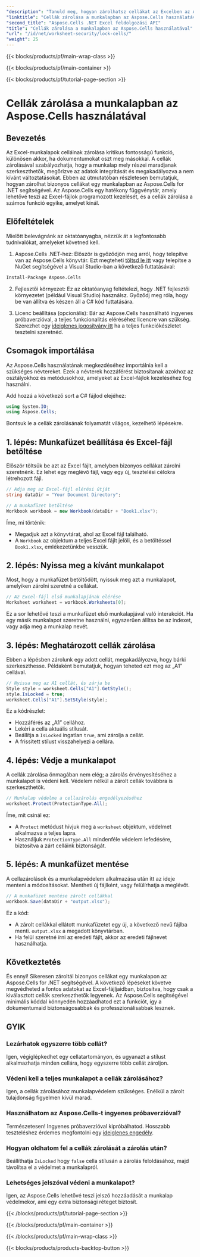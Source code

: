 ```yaml
---
"description": "Tanuld meg, hogyan zárolhatsz cellákat az Excelben az Aspose.Cells for .NET használatával ebből a lépésről lépésre szóló útmutatóból. Védd adataidat részletes kódpéldákkal és egyszerű utasításokkal."
"linktitle": "Cellák zárolása a munkalapban az Aspose.Cells használatával"
"second_title": "Aspose.Cells .NET Excel feldolgozási API"
"title": "Cellák zárolása a munkalapban az Aspose.Cells használatával"
"url": "/id/net/worksheet-security/lock-cells/"
"weight": 25
---
```


{{< blocks/products/pf/main-wrap-class >}}

{{< blocks/products/pf/main-container >}}

{{< blocks/products/pf/tutorial-page-section >}}

# Cellák zárolása a munkalapban az Aspose.Cells használatával

## Bevezetés
Az Excel-munkalapok celláinak zárolása kritikus fontosságú funkció, különösen akkor, ha dokumentumokat oszt meg másokkal. A cellák zárolásával szabályozhatja, hogy a munkalap mely részei maradjanak szerkeszthetők, megőrizve az adatok integritását és megakadályozva a nem kívánt változtatásokat. Ebben az útmutatóban részletesen bemutatjuk, hogyan zárolhat bizonyos cellákat egy munkalapban az Aspose.Cells for .NET segítségével. Az Aspose.Cells egy hatékony függvénytár, amely lehetővé teszi az Excel-fájlok programozott kezelését, és a cellák zárolása a számos funkció egyike, amelyet kínál.

## Előfeltételek

Mielőtt belevágnánk az oktatóanyagba, nézzük át a legfontosabb tudnivalókat, amelyeket követned kell.

1. Aspose.Cells .NET-hez: Először is győződjön meg arról, hogy telepítve van az Aspose.Cells könyvtár. Ezt megteheti [töltsd le itt](https://releases.aspose.com/cells/net/) vagy telepítse a NuGet segítségével a Visual Studio-ban a következő futtatásával:

```bash
Install-Package Aspose.Cells
```

2. Fejlesztői környezet: Ez az oktatóanyag feltételezi, hogy .NET fejlesztői környezetet (például Visual Studio) használsz. Győződj meg róla, hogy be van állítva és készen áll a C# kód futtatására.

3. Licenc beállítása (opcionális): Bár az Aspose.Cells használható ingyenes próbaverzióval, a teljes funkcionalitás eléréséhez licencre van szükség. Szerezhet egy [ideiglenes jogosítvány itt](https://purchase.aspose.com/temporary-license/) ha a teljes funkciókészletet tesztelni szeretnéd.


## Csomagok importálása

Az Aspose.Cells használatának megkezdéséhez importálnia kell a szükséges névtereket. Ezek a névterek hozzáférést biztosítanak azokhoz az osztályokhoz és metódusokhoz, amelyeket az Excel-fájlok kezeléséhez fog használni.

Add hozzá a következő sort a C# fájlod elejéhez:

```csharp
using System.IO;
using Aspose.Cells;
```

Bontsuk le a cellák zárolásának folyamatát világos, kezelhető lépésekre.

## 1. lépés: Munkafüzet beállítása és Excel-fájl betöltése

Először töltsük be azt az Excel fájlt, amelyben bizonyos cellákat zárolni szeretnénk. Ez lehet egy meglévő fájl, vagy egy új, tesztelési célokra létrehozott fájl.

```csharp
// Adja meg az Excel-fájl elérési útját
string dataDir = "Your Document Directory";

// A munkafüzet betöltése
Workbook workbook = new Workbook(dataDir + "Book1.xlsx");
```

Íme, mi történik:
- Megadjuk azt a könyvtárat, ahol az Excel fájl található.
- A `Workbook` az objektum a teljes Excel fájlt jelöli, és a betöltéssel `Book1.xlsx`, emlékezetünkbe vesszük.

## 2. lépés: Nyissa meg a kívánt munkalapot

Most, hogy a munkafüzet betöltődött, nyissuk meg azt a munkalapot, amelyiken zárolni szeretné a cellákat.

```csharp
// Az Excel-fájl első munkalapjának elérése
Worksheet worksheet = workbook.Worksheets[0];
```

Ez a sor lehetővé teszi a munkafüzet első munkalapjával való interakciót. Ha egy másik munkalapot szeretne használni, egyszerűen állítsa be az indexet, vagy adja meg a munkalap nevét.

## 3. lépés: Meghatározott cellák zárolása

Ebben a lépésben zárolunk egy adott cellát, megakadályozva, hogy bárki szerkeszthesse. Példaként bemutatjuk, hogyan teheted ezt meg az „A1” cellával.

```csharp
// Nyissa meg az A1 cellát, és zárja be
Style style = worksheet.Cells["A1"].GetStyle();
style.IsLocked = true;
worksheet.Cells["A1"].SetStyle(style);
```

Ez a kódrészlet:
- Hozzáférés az „A1” cellához.
- Lekéri a cella aktuális stílusát.
- Beállítja a `IsLocked` ingatlan `true`, ami zárolja a cellát.
- A frissített stílust visszahelyezi a cellára.

## 4. lépés: Védje a munkalapot

A cellák zárolása önmagában nem elég; a zárolás érvényesítéséhez a munkalapot is védeni kell. Védelem nélkül a zárolt cellák továbbra is szerkeszthetők.

```csharp
// Munkalap védelme a cellazárolás engedélyezéséhez
worksheet.Protect(ProtectionType.All);
```

Íme, mit csinál ez:
- A `Protect` metódust hívjuk meg a `worksheet` objektum, védelmet alkalmazva a teljes lapra.
- Használjuk `ProtectionType.All` mindenféle védelem lefedésére, biztosítva a zárt celláink biztonságát.

## 5. lépés: A munkafüzet mentése

A cellazárolások és a munkalapvédelem alkalmazása után itt az ideje menteni a módosításokat. Mentheti új fájlként, vagy felülírhatja a meglévőt.

```csharp
// A munkafüzet mentése zárolt cellákkal
workbook.Save(dataDir + "output.xlsx");
```

Ez a kód:
- A zárolt cellákkal ellátott munkafüzetet egy új, a következő nevű fájlba menti. `output.xlsx` a megadott könyvtárban.
- Ha felül szeretné írni az eredeti fájlt, akkor az eredeti fájlnevet használhatja.


## Következtetés

És ennyi! Sikeresen zároltál bizonyos cellákat egy munkalapon az Aspose.Cells for .NET segítségével. A következő lépéseket követve megvédheted a fontos adatokat az Excel-fájljaidban, biztosítva, hogy csak a kiválasztott cellák szerkeszthetők legyenek. Az Aspose.Cells segítségével minimális kóddal könnyedén hozzáadhatod ezt a funkciót, így a dokumentumaid biztonságosabbak és professzionálisabbak lesznek.


## GYIK

### Lezárhatok egyszerre több cellát?
Igen, végiglépkedhet egy cellatartományon, és ugyanazt a stílust alkalmazhatja minden cellára, hogy egyszerre több cellát zároljon.

### Védeni kell a teljes munkalapot a cellák zárolásához?
Igen, a cellák zárolásához munkalapvédelem szükséges. Enélkül a zárolt tulajdonság figyelmen kívül marad.

### Használhatom az Aspose.Cells-t ingyenes próbaverzióval?
Természetesen! Ingyenes próbaverzióval kipróbálhatod. Hosszabb teszteléshez érdemes megfontolni egy [ideiglenes engedély](https://purchase.aspose.com/temporary-license/).

### Hogyan oldhatom fel a cellák zárolását a zárolás után?
Beállíthatja `IsLocked` hogy `false` cella stílusán a zárolás feloldásához, majd távolítsa el a védelmet a munkalapról.

### Lehetséges jelszóval védeni a munkalapot?
Igen, az Aspose.Cells lehetővé teszi jelszó hozzáadását a munkalap védelmekor, ami egy extra biztonsági réteget biztosít.


{{< /blocks/products/pf/tutorial-page-section >}}

{{< /blocks/products/pf/main-container >}}

{{< /blocks/products/pf/main-wrap-class >}}

{{< blocks/products/products-backtop-button >}}
